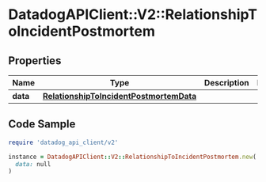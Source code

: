 # DatadogAPIClient::V2::RelationshipToIncidentPostmortem

## Properties

| Name | Type | Description | Notes |
| ---- | ---- | ----------- | ----- |
| **data** | [**RelationshipToIncidentPostmortemData**](RelationshipToIncidentPostmortemData.md) |  |  |

## Code Sample

```ruby
require 'datadog_api_client/v2'

instance = DatadogAPIClient::V2::RelationshipToIncidentPostmortem.new(
  data: null
)
```


